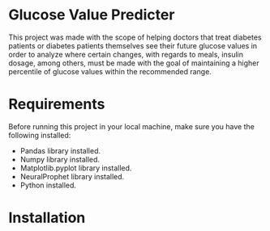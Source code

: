 # Glucose Value Predicter
This project was made with the scope of helping doctors that treat diabetes patients or diabetes patients themselves see their future glucose values in order to analyze where certain changes, with regards to meals, insulin dosage, among others, must be made with the goal of maintaining a higher percentile of glucose values within the recommended range. 

# Requirements
Before running this project in your local machine, make sure you have the following installed:
- Pandas library installed.
- Numpy library installed.
- Matplotlib.pyplot library installed.
- NeuralProphet library installed.
- Python installed.

# Installation

